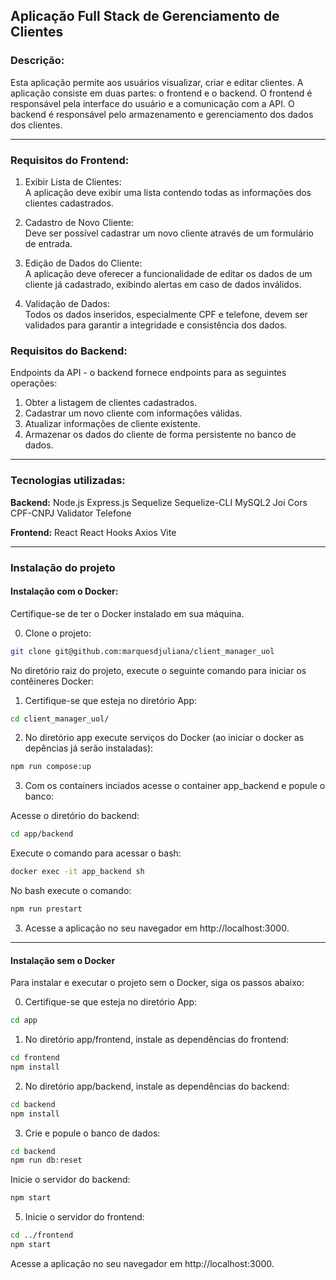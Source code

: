 ## Aplicação Full Stack de Gerenciamento de Clientes


### Descrição:
Esta aplicação permite aos usuários visualizar, criar e editar clientes. A aplicação consiste em duas partes: o frontend e o backend. O frontend é responsável pela interface do usuário e a comunicação com a API. O backend é responsável pelo armazenamento e gerenciamento dos dados dos clientes.

-----------------

### Requisitos do Frontend:

1. Exibir Lista de Clientes:<br>
A aplicação deve exibir uma lista contendo todas as informações dos clientes cadastrados.

2. Cadastro de Novo Cliente:<br>
Deve ser possível cadastrar um novo cliente através de um formulário de entrada.

3. Edição de Dados do Cliente:<br>
A aplicação deve oferecer a funcionalidade de editar os dados de um cliente já cadastrado, exibindo alertas em caso de dados inválidos.

4. Validação de Dados:<br>
Todos os dados inseridos, especialmente CPF e telefone, devem ser validados para garantir a integridade e consistência dos dados.


### Requisitos do Backend:

Endpoints da API - o backend fornece endpoints para as seguintes operações:
1. Obter a listagem de clientes cadastrados.
2. Cadastrar um novo cliente com informações válidas.
3. Atualizar informações de cliente existente.
4. Armazenar os dados do cliente de forma persistente no banco de dados.

------------

### Tecnologias utilizadas:

 **Backend:** 
  Node.js
  Express.js
  Sequelize
  Sequelize-CLI
  MySQL2
  Joi
  Cors
  CPF-CNPJ Validator
  Telefone
  
 **Frontend:** 
  React
  React Hooks
  Axios
  Vite

------------

### Instalação do projeto

#### Instalação com o Docker:
Certifique-se de ter o Docker instalado em sua máquina. <br>

0. Clone o projeto:
```sh
git clone git@github.com:marquesdjuliana/client_manager_uol
```

No diretório raiz do projeto, execute o seguinte comando para iniciar os contêineres Docker:

1. Certifique-se que esteja no diretório App:
```sh
cd client_manager_uol/
```

2. No diretório app execute serviços do Docker (ao iniciar o docker as depências já serão instaladas):
```sh
npm run compose:up
```
3. Com os containers inciados acesse o container app_backend e popule o banco:

Acesse o diretório do backend:
```sh
cd app/backend
```
Execute o comando para acessar o bash:
```sh
docker exec -it app_backend sh
```

No bash execute o comando:
```sh
npm run prestart 
```

3. Acesse a aplicação no seu navegador em http://localhost:3000.

------------


#### Instalação sem o Docker
Para instalar e executar o projeto sem o Docker, siga os passos abaixo:

0. Certifique-se que esteja no diretório App:
```sh
cd app
```

1. No diretório app/frontend, instale as dependências do frontend:
```sh
cd frontend
npm install
```

2. No diretório app/backend, instale as dependências do backend:
```sh
cd backend
npm install
```

3. Crie e popule o banco de dados:
```sh
cd backend
npm run db:reset
```
Inicie o servidor do backend:
```sh
npm start
```

5. Inicie o servidor do frontend:
```sh
cd ../frontend
npm start
```

Acesse a aplicação no seu navegador em http://localhost:3000.
